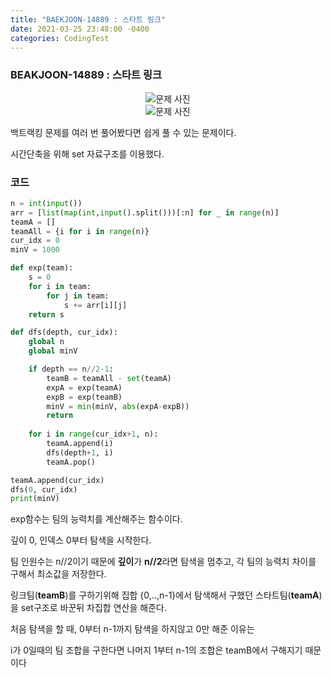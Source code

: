 ```yaml
---
title: "BAEKJOON-14889 : 스타트 링크"
date: 2021-03-25 23:48:00 -0400
categories: CodingTest
---
```


### BEAKJOON-14889 : 스타트 링크
<center><img alt="문제 사진" src="https://res.cloudinary.com/code9b2n/image/upload/v1616683215/baekjoon/baek-14889-%EC%8A%A4%ED%83%80%ED%8A%B8%EC%99%80_%EB%A7%81%ED%81%AC-1.png"></center>
<center><img alt="문제 사진" src="https://res.cloudinary.com/code9b2n/image/upload/v1616683215/baekjoon/baek-14889-%EC%8A%A4%ED%83%80%ED%8A%B8%EC%99%80_%EB%A7%81%ED%81%AC-2.png"></center>



백트랙킹 문제를 여러 번 풀어봤다면 쉽게 풀 수 있는 문제이다.

시간단축을 위해 set 자료구조를 이용했다.



### 코드
```python
n = int(input())
arr = [list(map(int,input().split()))[:n] for _ in range(n)]
teamA = []
teamAll = {i for i in range(n)}
cur_idx = 0
minV = 1000

def exp(team):
    s = 0
    for i in team:
        for j in team:
            s += arr[i][j]
    return s

def dfs(depth, cur_idx):
    global n
    global minV

    if depth == n//2-1:
        teamB = teamAll - set(teamA)
        expA = exp(teamA)
        expB = exp(teamB)
        minV = min(minV, abs(expA-expB))
        return
    
    for i in range(cur_idx+1, n):
        teamA.append(i)
        dfs(depth+1, i)
        teamA.pop()

teamA.append(cur_idx)
dfs(0, cur_idx)
print(minV)
```

exp함수는 팀의 능력치를 계산해주는 함수이다.

깊이 0, 인덱스 0부터 탐색을 시작한다.

팀 인원수는 n//2이기 때문에 **깊이**가 **n//2**라면 탐색을 멈추고, 각 팀의 능력치 차이를 구해서 최소값을 저장한다.

링크팀(**teamB**)를 구하기위해 집합 {0,..,n-1}에서 탐색해서 구했던 스타트팀(**teamA**)을 set구조로 바꾼뒤 차집합 연산을 해준다.

처음 탐색을 할 때, 0부터 n-1까지 탐색을 하지않고 0만 해준 이유는

i가 0일때의 팀 조합을 구한다면 나머지 1부터 n-1의 조합은 teamB에서 구해지기 때문이다